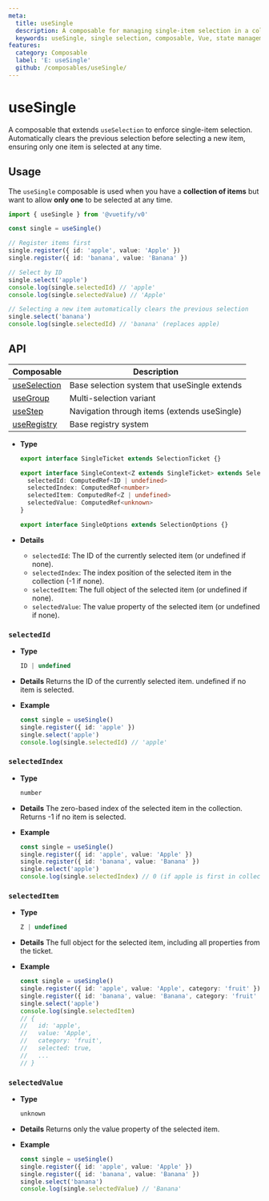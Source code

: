 ```yaml
---
meta:
  title: useSingle
  description: A composable for managing single-item selection in a collection, extending useSelection with single-selection constraints.
  keywords: useSingle, single selection, composable, Vue, state management
features:
  category: Composable
  label: 'E: useSingle'
  github: /composables/useSingle/
---
```


# useSingle

A composable that extends `useSelection` to enforce single-item selection. Automatically clears the previous selection before selecting a new item, ensuring only one item is selected at any time.

<DocsPageFeatures :frontmatter />

<Mermaid code="
flowchart TD
useRegistry --> useSelection
useSelection --> useSingle
useSingle --> useStep
" />

## Usage

The `useSingle` composable is used when you have a **collection of items** but want to allow **only one** to be selected at any time.

```ts
import { useSingle } from '@vuetify/v0'

const single = useSingle()

// Register items first
single.register({ id: 'apple', value: 'Apple' })
single.register({ id: 'banana', value: 'Banana' })

// Select by ID
single.select('apple')
console.log(single.selectedId) // 'apple'
console.log(single.selectedValue) // 'Apple'

// Selecting a new item automatically clears the previous selection
single.select('banana')
console.log(single.selectedId) // 'banana' (replaces apple)
```

## API


| Composable | Description |
|---|---|
| [useSelection](/composables/selection/use-selection) | Base selection system that useSingle extends |
| [useGroup](/composables/selection/use-group) | Multi-selection variant |
| [useStep](/composables/selection/use-step) | Navigation through items (extends useSingle) |
| [useRegistry](/composables/registration/use-registry) | Base registry system |
- **Type**

  ```ts
  export interface SingleTicket extends SelectionTicket {}

  export interface SingleContext<Z extends SingleTicket> extends SelectionContext<Z> {
    selectedId: ComputedRef<ID | undefined>
    selectedIndex: ComputedRef<number>
    selectedItem: ComputedRef<Z | undefined>
    selectedValue: ComputedRef<unknown>
  }

  export interface SingleOptions extends SelectionOptions {}
  ```
- **Details**

  - `selectedId`: The ID of the currently selected item (or undefined if none).
  - `selectedIndex`: The index position of the selected item in the collection (-1 if none).
  - `selectedItem`: The full object of the selected item (or undefined if none).
  - `selectedValue`: The value property of the selected item (or undefined if none).

### `selectedId`

- **Type**
  ```ts
  ID | undefined
  ```

- **Details**
  Returns the ID of the currently selected item. undefined if no item is selected.

- **Example**
  ```ts
  const single = useSingle()
  single.register({ id: 'apple' })
  single.select('apple')
  console.log(single.selectedId) // 'apple'
  ```

### `selectedIndex`

- **Type**
  ```ts
  number
  ```

- **Details**
  The zero-based index of the selected item in the collection. Returns -1 if no item is selected.

- **Example**
  ```ts
  const single = useSingle()
  single.register({ id: 'apple', value: 'Apple' })
  single.register({ id: 'banana', value: 'Banana' })
  single.select('apple')
  console.log(single.selectedIndex) // 0 (if apple is first in collection)

### `selectedItem`

- **Type**
  ```ts
  Z | undefined
  ```

- **Details**
  The full object for the selected item, including all properties from the ticket.

- **Example**
  ```ts
  const single = useSingle()
  single.register({ id: 'apple', value: 'Apple', category: 'fruit' })
  single.register({ id: 'banana', value: 'Banana', category: 'fruit' })
  single.select('apple')
  console.log(single.selectedItem)
  // {
  //   id: 'apple',
  //   value: 'Apple',
  //   category: 'fruit',
  //   selected: true,
  //   ...
  // }
  ```

### `selectedValue`

- **Type**
  ```ts
  unknown
  ```

- **Details**
  Returns only the value property of the selected item.

- **Example**
  ```ts
  const single = useSingle()
  single.register({ id: 'apple', value: 'Apple' })
  single.register({ id: 'banana', value: 'Banana' })
  single.select('banana')
  console.log(single.selectedValue) // 'Banana'
  ```
